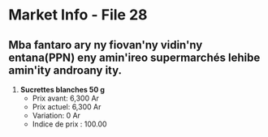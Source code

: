 # Market Info - File 28

## Mba fantaro ary ny fiovan'ny vidin'ny entana(PPN) eny amin'ireo supermarchés lehibe amin'ity androany ity.

1. **Sucrettes blanches  50 g**
   - Prix avant: 6,300 Ar
   - Prix actuel: 6,300 Ar
   - Variation: 0 Ar
   - Indice de prix : 100.00

